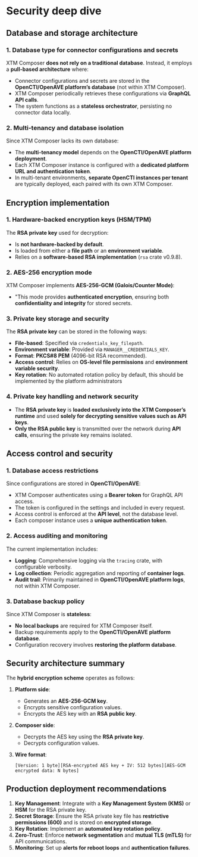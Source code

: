 # Security deep dive

## Database and storage architecture

### 1. Database type for connector configurations and secrets

XTM Composer **does not rely on a traditional database**. Instead, it employs a **pull-based architecture** where:

- Connector configurations and secrets are stored in the **OpenCTI/OpenAVE platform’s database** (not within XTM Composer).
- XTM Composer periodically retrieves these configurations via **GraphQL API calls**.
- The system functions as a **stateless orchestrator**, persisting no connector data locally.

### 2. Multi-tenancy and database isolation

Since XTM Composer lacks its own database:

- The **multi-tenancy model** depends on the **OpenCTI/OpenAVE platform deployment**.
- Each XTM Composer instance is configured with a **dedicated platform URL and authentication token**.
- In multi-tenant environments, **separate OpenCTI instances per tenant** are typically deployed, each paired with its own XTM Composer.

## Encryption implementation

### 1. Hardware-backed encryption keys (HSM/TPM)

The **RSA private key** used for decryption:

- Is **not hardware-backed by default**.
- Is loaded from either a **file path** or an **environment variable**.
- Relies on a **software-based RSA implementation** (`rsa` crate v0.9.8).

### 2. AES-256 encryption mode

XTM Composer implements **AES-256-GCM (Galois/Counter Mode)**:

- "This mode provides **authenticated encryption**, ensuring both **confidentiality and integrity** for stored secrets.

### 3. Private key storage and security

The **RSA private key** can be stored in the following ways:

- **File-based**: Specified via `credentials_key_filepath`.
- **Environment variable**: Provided via `MANAGER__CREDENTIALS_KEY`.
- **Format**: **PKCS#8 PEM** (4096-bit RSA recommended).
- **Access control**: Relies on **OS-level file permissions** and **environment variable security**.
- **Key rotation**: No automated rotation policy by default, this should be implemented by the platform  administrators

### 4. Private key handling and network security

- The **RSA private key** is **loaded exclusively into the XTM Composer’s runtime** and used **solely for decrypting sensitive values such as API keys**.
- **Only the RSA public key** is transmitted over the network during **API calls**, ensuring the private key remains isolated.

## Access control and security

### 1. Database access restrictions

Since configurations are stored in **OpenCTI/OpenAVE**:

- XTM Composer authenticates using a **Bearer token** for GraphQL API access.
- The token is configured in the settings and included in every request.
- Access control is enforced at the **API level**, not the database level.
- Each composer instance uses a **unique authentication token**.

### 2. Access auditing and monitoring

The current implementation includes:

- **Logging**: Comprehensive logging via the `tracing` crate, with configurable verbosity.
- **Log collection**: Periodic aggregation and reporting of **container logs**.
- **Audit trail**: Primarily maintained in **OpenCTI/OpenAVE platform logs**, not within XTM Composer.

### 3. Database backup policy

Since XTM Composer is **stateless**:

- **No local backups** are required for XTM Composer itself.
- Backup requirements apply to the **OpenCTI/OpenAVE platform database**.
- Configuration recovery involves **restoring the platform database**.

## Security architecture summary

The **hybrid encryption scheme** operates as follows:

1. **Platform side**:
    - Generates an **AES-256-GCM key**.
    - Encrypts sensitive configuration values.
    - Encrypts the AES key with an **RSA public key**.
2. **Composer side**:
    - Decrypts the AES key using the **RSA private key**.
    - Decrypts configuration values.
3. **Wire format**:
    
    ```
    [Version: 1 byte][RSA-encrypted AES key + IV: 512 bytes][AES-GCM encrypted data: N bytes]
    ```
    

## Production deployment recommendations

1. **Key Management**: Integrate with a **Key Management System (KMS)** or **HSM** for the RSA private key.
2. **Secret Storage**: Ensure the RSA private key file has **restrictive permissions (600)** and is stored on **encrypted storage**.
3. **Key Rotation**: Implement an **automated key rotation policy**.
4. **Zero-Trust**: Enforce **network segmentation** and **mutual TLS (mTLS)** for API communications.
5. **Monitoring**: Set up **alerts for reboot loops** and **authentication failures**.
